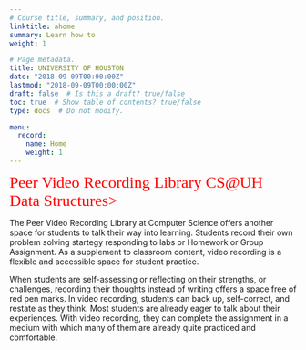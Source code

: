 ```yaml
---
# Course title, summary, and position.
linktitle: ahome
summary: Learn how to
weight: 1

# Page metadata.
title: UNIVERSITY OF HOUSTON
date: "2018-09-09T00:00:00Z"
lastmod: "2018-09-09T00:00:00Z"
draft: false  # Is this a draft? true/false
toc: true  # Show table of contents? true/false
type: docs  # Do not modify.

menu:
  record:
    name: Home
    weight: 1
---
```

  <span style="color: #ff0000; font-family: Babas; font-size: 2em;">Peer Video Recording Library CS@UH</span><br>
<span style="color: #ff0000; font-family: Babas; font-size: 2em;">Data Structures><br>

The Peer Video Recording Library at Computer Science offers another space for students to talk their way into learning. Students record their own problem solving startegy responding to labs or Homework or Group Assignment.
As a supplement to classroom content, video recording is a flexible and accessible space for student practice.

When students are self-assessing or reflecting on their strengths, or challenges, recording their thoughts instead of writing offers a space free of red pen marks. In video recording, students can back up, self-correct, and restate as they think. Most students are already eager to talk about their experiences. With video recording, they can complete the assignment in a medium with which many of them are already quite practiced and comfortable.

